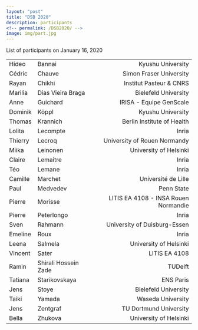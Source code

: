 ```yaml
---
layout: "post"
title: "DSB 2020"
description: participants
<!-- permalink: /DSB2020/ -->
image: img/part.jpg
---
```


List of participants on January 16, 2020

|    |                      |  |
|:-----------|---------|--------:|
| Hideo | Bannai     | Kyushu University |
| Cédric | Chauve | Simon Fraser University |
| Rayan | Chikhi     | Institut Pasteur & CNRS |
| Marilia | Dias Vieira Braga | Bielefeld University |
| Anne | Guichard | IRISA - Equipe GenScale |
| Dominik | Köppl      | Kyushu University |
| Thomas | Krannich | Berlin Institute of Health |
| Lolita | Lecompte   | Inria |
| Thierry | Lecroq | University of Rouen Normandy |
| Miika | Leinonen   | University of Helsinki |
| Claire | Lemaitre   | Inria |
| Téo  | Lemane     | Inria |
| Camille | Marchet | Université de Lille |
| Paul | Medvedev | Penn State |
| Pierre | Morisse | LITIS EA 4108 - INSA Rouen Normandie |
| Pierre | Peterlongo | Inria |
| Sven | Rahmann    | University of Duisburg-Essen |
| Emeline | Roux | Inria |
| Leena | Salmela    | University of Helsinki |
| Vincent | Sater | LITIS EA 4108 |
| Ramin | Shirali Hossein Zade | TUDelft |
| Tatiana | Starikovskaya | ENS Paris |
| Jens  | Stoye      | Bielefeld University |
| Taiki | Yamada     | Waseda University |
| Jens | Zentgraf   | TU Dortmund University |
| Bella | Zhukova | University of Helsinki |